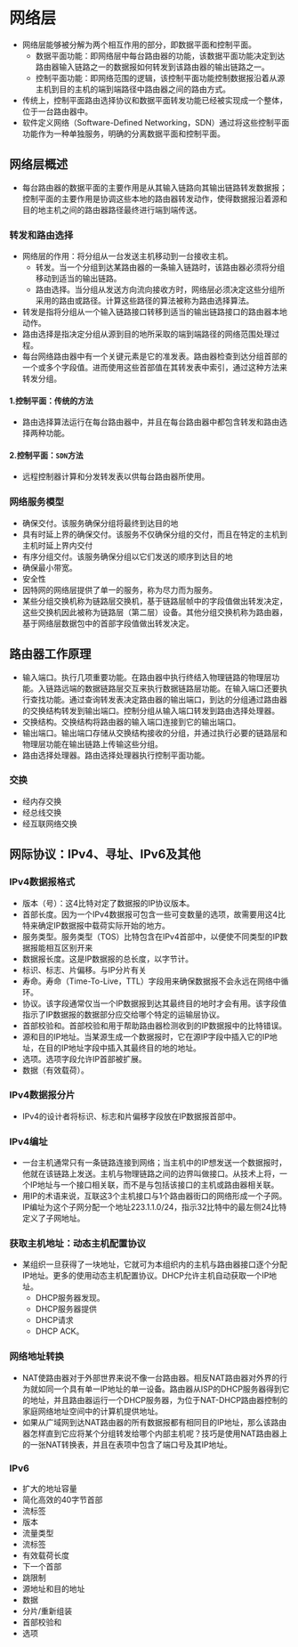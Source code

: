 # 网络层

- 网络层能够被分解为两个相互作用的部分，即数据平面和控制平面。
  - 数据平面功能：即网络层中每台路由器的功能，该数据平面功能决定到达路由器输入链路之一的数据报如何转发到该路由器的输出链路之一。
  - 控制平面功能：即网络范围的逻辑，该控制平面功能控制数据报沿着从源主机到目的主机的端到端路径中路由器之间的路由方式。
- 传统上，控制平面路由选择协议和数据平面转发功能已经被实现成一个整体，位于一台路由器中。
- 软件定义网络（Software-Defined Networking，SDN）通过将这些控制平面功能作为一种单独服务，明确的分离数据平面和控制平面。

## 网络层概述

- 每台路由器的数据平面的主要作用是从其输入链路向其输出链路转发数据报；控制平面的主要作用是协调这些本地的路由器转发动作，使得数据报沿着源和目的地主机之间的路由器路径最终进行端到端传送。

### 转发和路由选择

- 网络层的作用：将分组从一台发送主机移动到一台接收主机。
  - 转发。当一个分组到达某路由器的一条输入链路时，该路由器必须将分组移动到适当的输出链路。
  - 路由选择。当分组从发送方向流向接收方时，网络层必须决定这些分组所采用的路由或路径。计算这些路径的算法被称为路由选择算法。
- 转发是指将分组从一个输入链路接口转移到适当的输出链路接口的路由器本地动作。
- 路由选择是指决定分组从源到目的地所采取的端到端路径的网络范围处理过程。
- 每台网络路由器中有一个关键元素是它的准发表。路由器检查到达分组首部的一个或多个字段值。进而使用这些首部值在其转发表中索引，通过这种方法来转发分组。

#### 1.控制平面：传统的方法

- 路由选择算法运行在每台路由器中，并且在每台路由器中都包含转发和路由选择两种功能。

#### 2.控制平面：`SDN`方法

- 远程控制器计算和分发转发表以供每台路由器所使用。

### 网络服务模型

- 确保交付。该服务确保分组将最终到达目的地
- 具有时延上界的确保交付。该服务不仅确保分组的交付，而且在特定的主机到主机时延上界内交付
- 有序分组交付。该服务确保分组以它们发送的顺序到达目的地
- 确保最小带宽。
- 安全性
- 因特网的网络层提供了单一的服务，称为尽力而为服务。
- 某些分组交换机称为链路层交换机，基于链路层帧中的字段值做出转发决定，这些交换机因此被称为链路层（第二层）设备。其他分组交换机称为路由器，基于网络层数据包中的首部字段值做出转发决定。

## 路由器工作原理

- 输入端口。执行几项重要功能。在路由器中执行终结入物理链路的物理层功能。入链路远端的数据链路层交互来执行数据链路层功能。在输入端口还要执行查找功能。通过查询转发表决定路由器的输出端口，到达的分组通过路由器的交换结构转发到输出端口。控制分组从输入端口转发到路由选择处理器。
- 交换结构。交换结构将路由器的输入端口连接到它的输出端口。
- 输出端口。输出端口存储从交换结构接收的分组，并通过执行必要的链路层和物理层功能在输出链路上传输这些分组。
- 路由选择处理器。路由选择处理器执行控制平面功能。

### 交换

- 经内存交换
- 经总线交换
- 经互联网络交换

## 网际协议：IPv4、寻址、IPv6及其他

### IPv4数据报格式

- 版本（号）：这4比特对定了数据报的IP协议版本。
- 首部长度。因为一个IPv4数据报可包含一些可变数量的选项，故需要用这4比特来确定IP数据报中载荷实际开始的地方。
- 服务类型。服务类型（TOS）比特包含在IPv4首部中，以便使不同类型的IP数据报能相互区别开来
- 数据报长度。这是IP数据报的总长度，以字节计。
- 标识、标志、片偏移。与IP分片有关
- 寿命。寿命（Time-To-Live，TTL）字段用来确保数据报不会永远在网络中循环。
- 协议。该字段通常仅当一个IP数据报到达其最终目的地时才会有用。该字段值指示了IP数据报的数据部分应交给哪个特定的运输层协议。
- 首部校验和。首部校验和用于帮助路由器检测收到的IP数据报中的比特错误。
- 源和目的IP地址。当某源生成一个数据报时，它在源IP字段中插入它的IP地址，在目的IP地址字段中插入其最终目的地的地址。
- 选项。选项字段允许IP首部被扩展。
- 数据（有效载荷）。

### IPv4数据报分片

- IPv4的设计者将标识、标志和片偏移字段放在IP数据报首部中。

### IPv4编址

- 一台主机通常只有一条链路连接到网络；当主机中的IP想发送一个数据报时，他就在该链路上发送。主机与物理链路之间的边界叫做接口。从技术上将，一个IP地址与一个接口相关联，而不是与包括该接口的主机或路由器相关联。
- 用IP的术语来说，互联这3个主机接口与1个路由器街口的网络形成一个子网。IP编址为这个子网分配一个地址223.1.1.0/24，指示32比特中的最左侧24比特定义了子网地址。

### 获取主机地址：动态主机配置协议

- 某组织一旦获得了一块地址，它就可为本组织内的主机与路由器接口逐个分配IP地址。更多的使用动态主机配置协议。DHCP允许主机自动获取一个IP地址。
  - DHCP服务器发现。
  - DHCP服务器提供
  - DHCP请求
  - DHCP ACK。

### 网络地址转换

- NAT使路由器对于外部世界来说不像一台路由器。相反NAT路由器对外界的行为就如同一个具有单一IP地址的单一设备。路由器从ISP的DHCP服务器得到它的地址，并且路由器运行一个DHCP服务器，为位于NAT-DHCP路由器控制的家庭网络地址空间中的计算机提供地址。
- 如果从广域网到达NAT路由器的所有数据报都有相同目的IP地址，那么该路由器怎样直到它应将某个分组转发给哪个内部主机呢？技巧是使用NAT路由器上的一张NAT转换表，并且在表项中包含了端口号及其IP地址。

### IPv6

- 扩大的地址容量
- 简化高效的40字节首部
- 流标签
- 版本
- 流量类型
- 流标签
- 有效载荷长度
- 下一个首部
- 跳限制
- 源地址和目的地址
- 数据
- 分片/重新组装
- 首部校验和
- 选项
